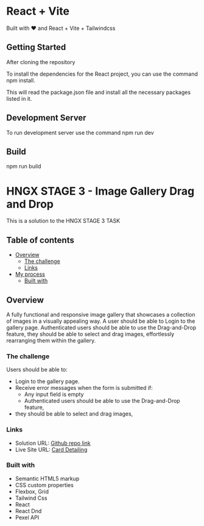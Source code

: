 # React + Vite

Built with ❤️ and React + Vite + Tailwindcss


## Getting Started

After cloning the repository

To install the dependencies for the React project, you can use the command npm install. 

This will read the package.json file and install all the necessary packages listed in it.

## Development Server

To run development server use the command npm run dev

## Build

npm run build

# HNGX STAGE 3 - Image Gallery Drag and Drop

This is a solution to the HNGX STAGE 3 TASK

## Table of contents

- [Overview](#overview)
  - [The challenge](#the-challenge)
  - [Links](#links)
- [My process](#my-process)
  - [Built with](#built-with)

## Overview

A fully functional and responsive image gallery that showcases a collection of images in a visually appealing way.
A user should be able to Login to the gallery page. Authenticated users should be able to use the Drag-and-Drop feature, they should be able to select and drag images, effortlessly rearranging them within the gallery.

### The challenge

Users should be able to:

- Login to the gallery page.
- Receive error messages when the form is submitted if:
  - Any input field is empty
  - Authenticated users should be able to use the Drag-and-Drop feature,
- they should be able to select and drag images,


### Links

- Solution URL: [Github repo link](https://github.com/oladee/Image-Gallery-Drag-and-Drop)
- Live Site URL: [Card Detailing](https://image-dnd.netlify.app)


### Built with

- Semantic HTML5 markup
- CSS custom properties
- Flexbox, Grid
- Tailwind Css
- React
- React Dnd
- Pexel API


